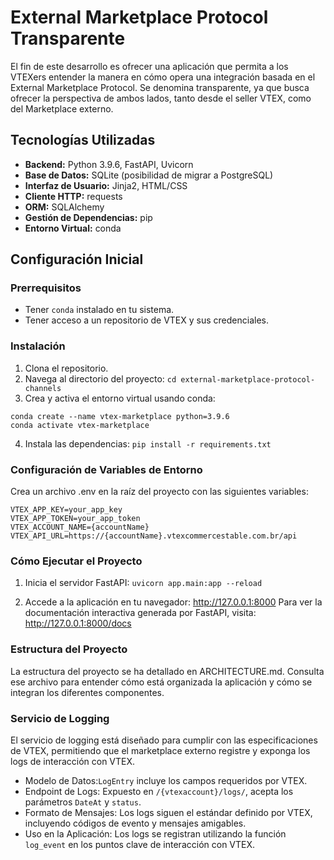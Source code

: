 # External Marketplace Protocol Transparente
El fin de este desarrollo es ofrecer una aplicación que permita a los VTEXers entender la manera en cómo opera una integración basada en el External Marketplace Protocol. 
Se denomina transparente, ya que busca ofrecer la perspectiva de ambos lados, tanto desde el seller VTEX, como del Marketplace externo.

## Tecnologías Utilizadas
- **Backend:** Python 3.9.6, FastAPI, Uvicorn
- **Base de Datos:** SQLite (posibilidad de migrar a PostgreSQL)
- **Interfaz de Usuario:** Jinja2, HTML/CSS
- **Cliente HTTP:** requests
- **ORM:** SQLAlchemy
- **Gestión de Dependencias:** pip
- **Entorno Virtual:** conda

## Configuración Inicial

### Prerrequisitos
- Tener `conda` instalado en tu sistema.
- Tener acceso a un repositorio de VTEX y sus credenciales.

### Instalación
1. Clona el repositorio.
2. Navega al directorio del proyecto: `cd external-marketplace-protocol-channels`
3. Crea y activa el entorno virtual usando conda: 
```
conda create --name vtex-marketplace python=3.9.6
conda activate vtex-marketplace
```
4. Instala las dependencias: `pip install -r requirements.txt`

### Configuración de Variables de Entorno
Crea un archivo .env en la raíz del proyecto con las siguientes variables:
```
VTEX_APP_KEY=your_app_key
VTEX_APP_TOKEN=your_app_token
VTEX_ACCOUNT_NAME={accountName}
VTEX_API_URL=https://{accountName}.vtexcommercestable.com.br/api
```

### Cómo Ejecutar el Proyecto
1. Inicia el servidor FastAPI: `uvicorn app.main:app --reload`

2. Accede a la aplicación en tu navegador: http://127.0.0.1:8000
Para ver la documentación interactiva generada por FastAPI, visita: http://127.0.0.1:8000/docs

### Estructura del Proyecto
La estructura del proyecto se ha detallado en ARCHITECTURE.md. Consulta ese archivo para entender cómo está organizada la aplicación y cómo se integran los diferentes componentes.

### Servicio de Logging
El servicio de logging está diseñado para cumplir con las especificaciones de VTEX, permitiendo que el marketplace externo registre y exponga los logs de interacción con VTEX.

* Modelo de Datos:`LogEntry` incluye los campos requeridos por VTEX.
* Endpoint de Logs: Expuesto en `/{vtexaccount}/logs/`, acepta los parámetros `DateAt` y `status`.
* Formato de Mensajes: Los logs siguen el estándar definido por VTEX, incluyendo códigos de evento y mensajes amigables.
* Uso en la Aplicación: Los logs se registran utilizando la función `log_event` en los puntos clave de interacción con VTEX.